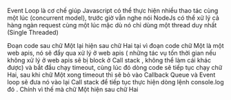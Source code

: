 Event Loop là cơ chế giúp Javascript có thể thực hiện nhiều thao tác cùng một lúc (concurrent model), trước giờ vẫn nghe nói NodeJs có thể xử lý cả hàng ngàn request cùng một lúc mặc dù nó chỉ dùng một thread duy nhất (Single Threaded)

Đoạn code sau chữ Một lại hiện sau chữ Hai tại vì đoạn code chữ Một là một web apis, nó sẽ đẩy qua xử lý ở web apis ( những tác vụ tốn thời gian nếu không xử lý ở web apis sẽ bị block ở Call stack , không thể làm cái khác được) và bắt đầu chạy timeout, cùng lúc đó dòng code sẽ tiếp tục chạy chữ Hai, sau khi chữ Một xong timeout thì sẽ bỏ vào Callback Queue và Event loop sẽ đưa nó vào lại Call stack để tiếp tục thực hiện dòng lệnh console.log đó . Chính vì thế mà chữ Một hiện sau chữ Hai

<!-- 
setTimeout(function() {
console.log('Một');
}, 0);
function second() {
console.log('Hai');
}
second();
 -->